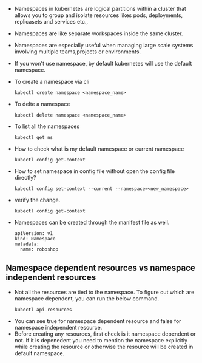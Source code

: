 * Namespaces in kubernetes are logical partitions within a cluster that allows you to group and isolate resources likes pods, deployments, replicasets and services etc.,
* Namespaces are like separate workspaces inside the same cluster.
* Namespaces are especially useful when managing large scale systems involving multiple teams,projects or environments.
* If you won't use namespace, by default kubernetes will use the default namespace.

* To create a namespace via cli
  ```
  kubectl create namespace <namespace_name>
  ```
* To delte a namespace
  ```
  kubectl delete namespace <namespace_name>
  ```
* To list all the namespaces
  ```
  kubectl get ns
  ```
* How to check what is my default namespace or current namespace
   ```
   kubectl config get-context
   ```
* How to set namespace in config file without open the config file directly?
  ```
  kubectl config set-context --current --namespace=<new_namespace>
  ```
* verify the change.
  ```
  kubectl config get-context
  ``` 

* Namespaces can be created through the manifest file as well.
  ```
  apiVersion: v1
  kind: Namespace
  metadata:
    name: roboshop
  ```
## Namespace dependent resources vs namespace independent resources
* Not all the resources are tied to the namespace. To figure out which are namespace dependent, you can run the below command.
  ```
  kubectl api-resources
  ```
* You can see true for namespace dependent resource and false for namespace independent resource.
* Before creating any resources, first check is it namespace dependent or not. If it is depenedent you need to mention the namespace explicitly while creating the resource or otherwise the resource will be created in default namespace.
